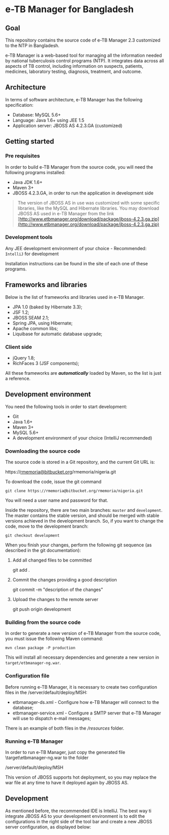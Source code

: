 # e-TB Manager for Bangladesh

## Goal

This repository contains the source code of e-TB Manager 2.3 customized to the NTP in Bangladesh.

e-TB Manager is a web-based tool for managing all the information needed by national tuberculosis control programs (NTP). It integrates data across all aspects of TB control, including information on suspects, patients, medicines, laboratory testing, diagnosis, treatment, and outcome.

## Architecture

In terms of software architecture, e-TB Manager has the following specification:

* Database: MySQL 5.6+
* Language: Java 1.6+ using JEE 1.5
* Application server: JBOSS AS 4.2.3.GA (customized)

## Getting started

### Pre requisites

In order to build e-TB Manager from the source code, you will need the following programs installed:

* Java JDK 1.6+
* Maven 3+
* JBOSS 4.2.3.GA, in order to run the application in development side

> The version of JBOSS AS in use was customized with some specific libraries, like the MySQL and
> Hibernate libraries. You may download JBOSS AS used in e-TB Manager from the link
> [http://www.etbmanager.org/download/package/jboss-4.2.3.ga.zip](http://www.etbmanager.org/download/package/jboss-4.2.3.ga.zip)
 

### Development tools

Any JEE development environment of your choice - Recommended: `IntelliJ` for development

Installation instructions can be found in the site of each one of these programs.

## Frameworks and libraries

Below is the list of frameworks and libraries used in e-TB Manager.

* JPA 1.0 (baked by Hibernate 3.3);
* JSF 1.2;
* JBOSS SEAM 2.1;
* Spring JPA, using Hibernate;
* Apache common libs;
* Liquibase for automatic database upgrade;

### Client side
* jQuery 1.8;
* RichFaces 3 (JSF components);

All these frameworks are ***automatically*** loaded by Maven, so the list is just a reference.


## Development environment

You need the following tools in order to start development:

* Git
* Java 1.6+
* Maven 3+
* MySQL 5.6+
* A development environment of your choice (IntelliJ recommended)

### Downloading the source code

The source code is stored in a Git repository, and the current Git URL is:

https://rmemoria@bitbucket.org/rmemoria/nigeria.git

To download the code, issue the git command

    git clone https://rmemoria@bitbucket.org/rmemoria/nigeria.git

You will need a user name and password for that.

Inside the repository, there are two main branches: `master` and `development`. The master contains the stable version, and should be merged with stable versions achieved in the development branch. So, if you want to change the code, move to the development branch:

	git checkout development

When you finish your changes, perform the following git sequence (as described in the git documentation):

1. Add all changed files to be committed

	git add .

2. Commit the changes providing a good description

	git commit -m "description of the changes"

3. Upload the changes to the remote server

    git push origin development



### Building from the source code

In order to generate a new version of e-TB Manager from the source code, you must issue the following Maven command:

    mvn clean package -P production

This will install all necessary dependencies and generate a new version in `target/etbmanager-ng.war`.

### Configuration file

Before running e-TB Manager, it is necessary to create two configuration files in the <jboss>/server/default/deploy/MSH:

* etbmanager-ds.xml - Configure how e-TB Manager will connect to the database;
* etbmanager-service.xml - Configure a SMTP server that e-TB Manager will use to dispatch e-mail messages;
 
There is an example of both files in the */resources* folder.

### Running e-TB Manager

In order to run e-TB Manager, just copy the generated file \target\etbmanager-ng.war to the folder

<jboos>/server/default/deploy/MSH

This version of JBOSS supports hot deployment, so you may replace the war file at any time to have it deployed again by JBOSS AS. 

## Development

As mentioned before, the recommended IDE is IntelliJ. The best way ti integrate JBOSS AS to your development environment
is to edit the configurations in the right side of the tool bar and create a new JBOSS server configuration, as displayed
below:

